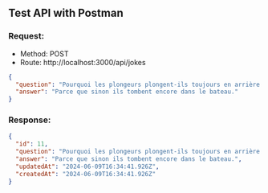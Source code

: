## Test API with Postman

### Request:

- Method: POST
- Route: http://localhost:3000/api/jokes

```json
{
  "question": "Pourquoi les plongeurs plongent-ils toujours en arrière et jamais en avant ?",
  "answer": "Parce que sinon ils tombent encore dans le bateau."
}
```

### Response:

```json
{
  "id": 11,
  "question": "Pourquoi les plongeurs plongent-ils toujours en arrière et jamais en avant ?",
  "answer": "Parce que sinon ils tombent encore dans le bateau.",
  "updatedAt": "2024-06-09T16:34:41.926Z",
  "createdAt": "2024-06-09T16:34:41.926Z"
}
```

